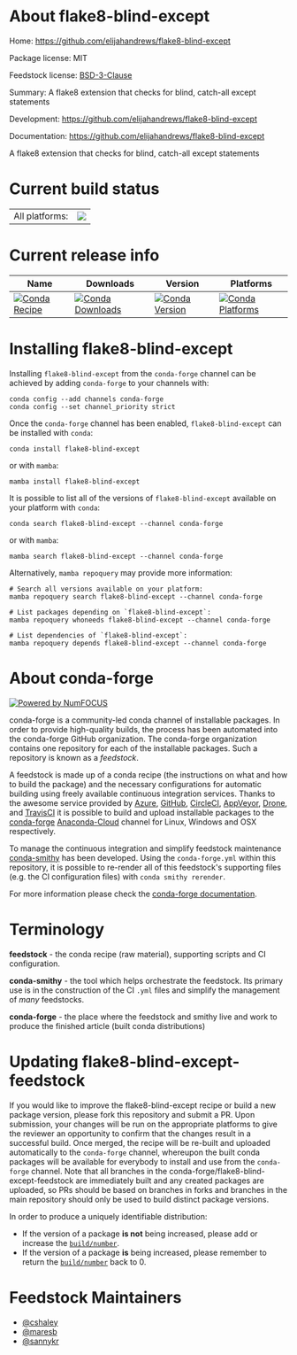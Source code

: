 About flake8-blind-except
=========================

Home: https://github.com/elijahandrews/flake8-blind-except

Package license: MIT

Feedstock license: [BSD-3-Clause](https://github.com/conda-forge/flake8-blind-except-feedstock/blob/main/LICENSE.txt)

Summary: A flake8 extension that checks for blind, catch-all except statements

Development: https://github.com/elijahandrews/flake8-blind-except

Documentation: https://github.com/elijahandrews/flake8-blind-except

A flake8 extension that checks for blind, catch-all except statements


Current build status
====================


<table><tr><td>All platforms:</td>
    <td>
      <a href="https://dev.azure.com/conda-forge/feedstock-builds/_build/latest?definitionId=2919&branchName=main">
        <img src="https://dev.azure.com/conda-forge/feedstock-builds/_apis/build/status/flake8-blind-except-feedstock?branchName=main">
      </a>
    </td>
  </tr>
</table>

Current release info
====================

| Name | Downloads | Version | Platforms |
| --- | --- | --- | --- |
| [![Conda Recipe](https://img.shields.io/badge/recipe-flake8--blind--except-green.svg)](https://anaconda.org/conda-forge/flake8-blind-except) | [![Conda Downloads](https://img.shields.io/conda/dn/conda-forge/flake8-blind-except.svg)](https://anaconda.org/conda-forge/flake8-blind-except) | [![Conda Version](https://img.shields.io/conda/vn/conda-forge/flake8-blind-except.svg)](https://anaconda.org/conda-forge/flake8-blind-except) | [![Conda Platforms](https://img.shields.io/conda/pn/conda-forge/flake8-blind-except.svg)](https://anaconda.org/conda-forge/flake8-blind-except) |

Installing flake8-blind-except
==============================

Installing `flake8-blind-except` from the `conda-forge` channel can be achieved by adding `conda-forge` to your channels with:

```
conda config --add channels conda-forge
conda config --set channel_priority strict
```

Once the `conda-forge` channel has been enabled, `flake8-blind-except` can be installed with `conda`:

```
conda install flake8-blind-except
```

or with `mamba`:

```
mamba install flake8-blind-except
```

It is possible to list all of the versions of `flake8-blind-except` available on your platform with `conda`:

```
conda search flake8-blind-except --channel conda-forge
```

or with `mamba`:

```
mamba search flake8-blind-except --channel conda-forge
```

Alternatively, `mamba repoquery` may provide more information:

```
# Search all versions available on your platform:
mamba repoquery search flake8-blind-except --channel conda-forge

# List packages depending on `flake8-blind-except`:
mamba repoquery whoneeds flake8-blind-except --channel conda-forge

# List dependencies of `flake8-blind-except`:
mamba repoquery depends flake8-blind-except --channel conda-forge
```


About conda-forge
=================

[![Powered by
NumFOCUS](https://img.shields.io/badge/powered%20by-NumFOCUS-orange.svg?style=flat&colorA=E1523D&colorB=007D8A)](https://numfocus.org)

conda-forge is a community-led conda channel of installable packages.
In order to provide high-quality builds, the process has been automated into the
conda-forge GitHub organization. The conda-forge organization contains one repository
for each of the installable packages. Such a repository is known as a *feedstock*.

A feedstock is made up of a conda recipe (the instructions on what and how to build
the package) and the necessary configurations for automatic building using freely
available continuous integration services. Thanks to the awesome service provided by
[Azure](https://azure.microsoft.com/en-us/services/devops/), [GitHub](https://github.com/),
[CircleCI](https://circleci.com/), [AppVeyor](https://www.appveyor.com/),
[Drone](https://cloud.drone.io/welcome), and [TravisCI](https://travis-ci.com/)
it is possible to build and upload installable packages to the
[conda-forge](https://anaconda.org/conda-forge) [Anaconda-Cloud](https://anaconda.org/)
channel for Linux, Windows and OSX respectively.

To manage the continuous integration and simplify feedstock maintenance
[conda-smithy](https://github.com/conda-forge/conda-smithy) has been developed.
Using the ``conda-forge.yml`` within this repository, it is possible to re-render all of
this feedstock's supporting files (e.g. the CI configuration files) with ``conda smithy rerender``.

For more information please check the [conda-forge documentation](https://conda-forge.org/docs/).

Terminology
===========

**feedstock** - the conda recipe (raw material), supporting scripts and CI configuration.

**conda-smithy** - the tool which helps orchestrate the feedstock.
                   Its primary use is in the construction of the CI ``.yml`` files
                   and simplify the management of *many* feedstocks.

**conda-forge** - the place where the feedstock and smithy live and work to
                  produce the finished article (built conda distributions)


Updating flake8-blind-except-feedstock
======================================

If you would like to improve the flake8-blind-except recipe or build a new
package version, please fork this repository and submit a PR. Upon submission,
your changes will be run on the appropriate platforms to give the reviewer an
opportunity to confirm that the changes result in a successful build. Once
merged, the recipe will be re-built and uploaded automatically to the
`conda-forge` channel, whereupon the built conda packages will be available for
everybody to install and use from the `conda-forge` channel.
Note that all branches in the conda-forge/flake8-blind-except-feedstock are
immediately built and any created packages are uploaded, so PRs should be based
on branches in forks and branches in the main repository should only be used to
build distinct package versions.

In order to produce a uniquely identifiable distribution:
 * If the version of a package **is not** being increased, please add or increase
   the [``build/number``](https://docs.conda.io/projects/conda-build/en/latest/resources/define-metadata.html#build-number-and-string).
 * If the version of a package **is** being increased, please remember to return
   the [``build/number``](https://docs.conda.io/projects/conda-build/en/latest/resources/define-metadata.html#build-number-and-string)
   back to 0.

Feedstock Maintainers
=====================

* [@cshaley](https://github.com/cshaley/)
* [@maresb](https://github.com/maresb/)
* [@sannykr](https://github.com/sannykr/)

